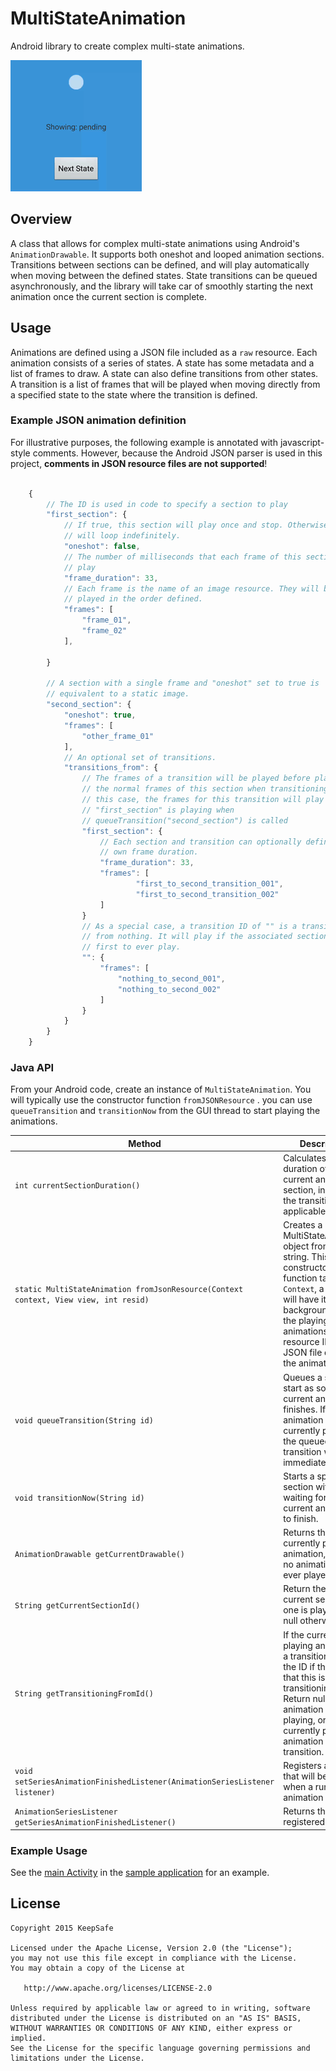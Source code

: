# MultiStateAnimation

Android library to create complex multi-state animations.

![Demo animation](docs/images/demo_1.gif)

## Overview

A class that allows for complex multi-state animations using Android's
`AnimationDrawable`. It supports both oneshot and looped animation sections.
Transitions between sections can be defined, and will play automatically when
moving between the defined states. State transitions can be queued
asynchronously, and the library will take car of smoothly starting the next
animation once the current section is complete.

## Usage

Animations are defined using a JSON file included as a `raw` resource. Each
animation consists of a series of states. A state has some metadata and a list
of frames to draw. A state can also define transitions from other states. A
transition is a list of frames that will be played when moving directly from a
specified state to the state where the transition is defined.

### Example JSON animation definition

For illustrative purposes, the following example is annotated with javascript-style comments. However,
because the Android JSON parser is used in this project,
**comments in JSON resource files are not supported**!

```javascript

    {
        // The ID is used in code to specify a section to play
        "first_section": { 
            // If true, this section will play once and stop. Otherwise it
            // will loop indefinitely.
            "oneshot": false, 
            // The number of milliseconds that each frame of this section will
            // play
            "frame_duration": 33, 
            // Each frame is the name of an image resource. They will be
            // played in the order defined.
            "frames": [
                "frame_01",
                "frame_02"
            ],

        }

        // A section with a single frame and "oneshot" set to true is
        // equivalent to a static image.
        "second_section": {
            "oneshot": true,
            "frames": [
                "other_frame_01"
            ],
            // An optional set of transitions.
            "transitions_from": {
                // The frames of a transition will be played before playing
                // the normal frames of this section when transitioning. In
                // this case, the frames for this transition will play if
                // "first_section" is playing when
                // queueTransition("second_section") is called
                "first_section": {
                    // Each section and transition can optionally define their
                    // own frame duration.
                    "frame_duration": 33,
                    "frames": [
                            "first_to_second_transition_001",
                            "first_to_second_transition_002"
                    ]
                }
                // As a special case, a transition ID of "" is a transition
                // from nothing. It will play if the associated section is the
                // first to ever play.
                "": {
                    "frames": [
                        "nothing_to_second_001",
                        "nothing_to_second_002"
                    ]
                }
            }
        }
    }

```

### Java API

From your Android code, create an instance of `MultiStateAnimation`. You
will typically use the constructor function `fromJSONResource` .  you can use
`queueTransition` and `transitionNow` from the GUI thread to start playing the
animations.

| Method | Description |
|--------|-------------|
| `int currentSectionDuration()` | Calculates the total duration of the current animation section, including the transition if applicable. |
| `static MultiStateAnimation fromJsonResource(Context context, View view, int resid)` | Creates a new MultiStateAnimation object from a json string. This constructor function takes a `Context`, a `View` that will have it's background set to the playing animations, and the resource ID of the JSON file defining the animation. |
| `void queueTransition(String id)` | Queues a section to start as soon as the current animation finishes. If no animation is currently playing, the queued transition will start immediately. |
| `void transitionNow(String id)` | Starts a specific section without waiting for the current animation to finish. |
| `AnimationDrawable getCurrentDrawable()` | Returns the currently playing animation, or null if no animation has ever played. |
| `String getCurrentSectionId()` | Return the ID of the current section if one is playing, or null otherwise. |
| `String getTransitioningFromId()` | If the currently playing animation is a transition, return the ID if the section that this is transitioning from. Return null if no animation is playing, or the currently playing animation is not a transition. |
| `void setSeriesAnimationFinishedListener(AnimationSeriesListener listener)` | Registers a listener that will be called when a running animation finishes. |
| `AnimationSeriesListener getSeriesAnimationFinishedListener()` | Returns the registered listener. |

### Example Usage

See the [main Activity](samples/src/main/java/com/getkeepsafe/android/multistateanimation/samples/ThreeStateSampleActivity.java)
 in the [sample application](samples/) for an example.

## License

    Copyright 2015 KeepSafe

    Licensed under the Apache License, Version 2.0 (the "License");
    you may not use this file except in compliance with the License.
    You may obtain a copy of the License at

       http://www.apache.org/licenses/LICENSE-2.0

    Unless required by applicable law or agreed to in writing, software
    distributed under the License is distributed on an "AS IS" BASIS,
    WITHOUT WARRANTIES OR CONDITIONS OF ANY KIND, either express or implied.
    See the License for the specific language governing permissions and
    limitations under the License.
